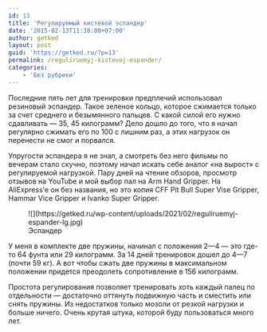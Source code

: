 ```yaml
---
id: 13
title: 'Регулируемый кистевой эспандер'
date: '2015-02-13T11:38:00+07:00'
author: getked
layout: post
guid: 'https://getked.ru/?p=13'
permalink: /reguliruemyj-kistevoj-espander/
categories:
    - 'Без рубрики'
---
```


Последние пять лет для тренировки предплечий использовал резиновый эспандер. Такое зеленое кольцо, которое сжимается только за счет среднего и безымянного пальцев. С какой силой его нужно сдавливать — 35, 45 килограмм? Дело дошло до того, что я начал регулярно сжимать его по 100 с лишним раз, а этих нагрузок он перенести не смог и порвался.

Упругости эспандера я не знал, а смотреть без него фильмы по вечерам стало скучно, поэтому начал искать себе аналог «на вырост» с регулируемой нагрузкой. Пару дней на чтение обзоров, просмотр отзывов на YouTube и мой выбор пал на Arm Hand Gripper. На AliExpress’е он без названия, но это копия CFF Pit Bull Super Vise Gripper, Hammar Vice Gripper и Ivanko Super Gripper.

<figure class="wp-block-image size-large">![](https://getked.ru/wp-content/uploads/2021/02/reguliruemyj-espander-lg.jpg)<figcaption>Эспандер</figcaption></figure>У меня в комплекте две пружины, начинал с положения 2—4 — это где-то 64 фунта или 29 килограмм. За 14 дней тренировок дошел до 4—7 (почти 59 кг). А вот чтобы сжать две пружины в максимальном положении придется преодолеть сопротивление в 156 килограмм.

Простота регулирования позволяет тренировать хоть каждый палец по отдельности — достаточно оттянуть подвижную часть и сместить или снять пружины. Из недостатков только мозоли от резкой нагрузки и больше ничего. Очень крутая штука, которой буду пользоваться много лет.